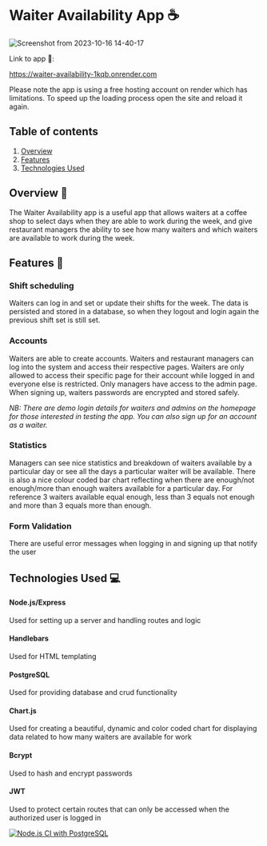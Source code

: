 # Waiter Availability App ☕

![Screenshot from 2023-10-16 14-40-17](https://github.com/Horizyn77/waiter-availability/assets/116552523/c3825b16-821c-4bb7-9df4-0b6bd1100cd2)

Link to app 🔗:  

https://waiter-availability-1kqb.onrender.com

Please note the app is using a free hosting account on render which has limitations. To speed up the loading process open the site and reload it again.

## Table of contents

1. [Overview](#overview)
2. [Features](#features)
3. [Technologies Used](#technologies-used)

## Overview 📝<a name="overview"></a>

The Waiter Availability app is a useful app that allows waiters at a coffee shop to select days when they are able to work during the week, and give restaurant managers the ability to see how many waiters and which waiters are available to work during the week.

## Features 🌟<a name="features"></a>

### Shift scheduling
Waiters can log in and set or update their shifts for the week. The data is persisted and stored in a database, so when they logout and login again the previous shift set is still set.

### Accounts


Waiters are able to create accounts. Waiters and restaurant managers can log into the system and access their respective pages. Waiters are only allowed to access their specific page for their account while logged in and everyone else is restricted. Only managers have access to the admin page. When signing up, waiters passwords are encrypted and stored safely.

*NB: There are demo login details for waiters and admins on the homepage for those interested in testing the app. You can also sign up for an account as a waiter.*

### Statistics

Managers can see nice statistics and breakdown of waiters available by a particular day or see all the days a particular waiter will be available. There is also a nice colour coded bar chart reflecting when there are enough/not enough/more than enough waiters available for a particular day. For reference 3 waiters available equal enough, less than 3 equals not enough and more than 3 equals more than enough.

### Form Validation

There are useful error messages when logging in and signing up that notify the user

## Technologies Used 💻<a name="technologies-used"></a>

#### Node.js/Express
Used for setting up a server and handling routes and logic  
#### Handlebars  
Used for HTML templating
#### PostgreSQL
Used for providing database and crud functionality
#### Chart.js
Used for creating a beautiful, dynamic and color coded chart for displaying data related to how many waiters are available for work
#### Bcrypt
Used to hash and encrypt passwords
#### JWT
Used to protect certain routes that can only be accessed when the authorized user is logged in

[![Node.js CI with PostgreSQL](https://github.com/Horizyn77/waiter-availability/actions/workflows/node-psql.js.yml/badge.svg)](https://github.com/Horizyn77/waiter-availability/actions/workflows/node-psql.js.yml)
